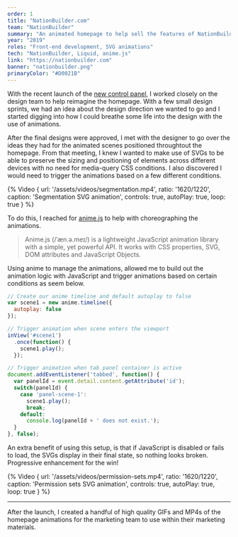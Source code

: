 ```yaml
---
order: 1
title: "NationBuilder.com"
team: "NationBuilder"
summary: "An animated homepage to help sell the features of NationBuilder as a full integrated system."
year: "2019"
roles: "Front-end development, SVG animations"
tech: "NationBuilder, Liquid, anime.js"
link: "https://nationbuilder.com"
banner: "nationbuilder.png"
primaryColor: "#D0021B"
---
```

With the recent launch of the [new control panel](https://nationbuilder.com/new_control_panel), I worked closely on the design team to help reimagine the homepage. With a few small design sprints, we had an idea about the design direction we wanted to go and I started digging into how I could breathe some life into the design with the use of animations.

After the final designs were approved, I met with the designer to go over the ideas they had for the animated scenes positioned throughtout the homepage. From that meeting, I knew I wanted to make use of SVGs to be able to preserve the sizing and positioning of elements across different devices with no need for media-query CSS conditions. I also discovered I would need to trigger the animations based on a few different conditions.

{% Video {
  url: '/assets/videos/segmentation.mp4',
  ratio: '1620/1220',
  caption: 'Segmentation SVG animation',
  controls: true,
  autoPlay: true,
  loop: true
} %}

To do this, I reached for [anime.js](https://animejs.com/) to help with choreographing the animations.

> Anime.js (/ˈæn.ə.meɪ/) is a lightweight JavaScript animation library with a simple, yet powerful API. It works with CSS properties, SVG, DOM attributes and JavaScript Objects.

Using anime to manage the animations, allowed me to build out the animation logic with JavaScript and trigger animations based on certain conditions as seem below.

```js
// Create our anime timeline and default autoplay to false
var scene1 = new anime.timeline({
  autoplay: false
});

// Trigger animation when scene enters the viewport
inView('#scene1')
  .once(function() {
    scene1.play();
  });

// Trigger animation when tab panel container is active
document.addEventListener('tabbed', function() {
  var panelId = event.detail.content.getAttribute('id');
  switch(panelId) {
    case 'panel-scene-1':
      scene1.play();
      break;
    default:
      console.log(panelId + ' does not exist.');
  }
}, false);
```

An extra benefit of using this setup, is that if JavaScript is disabled or fails to load, the SVGs display in their final state, so nothing looks broken. Progressive enhancement for the win!

{% Video {
  url: '/assets/videos/permission-sets.mp4',
  ratio: '1620/1220',
  caption: 'Permission sets SVG animation',
  controls: true,
  autoPlay: true,
  loop: true
} %}

---

After the launch, I created a handful of high quality GIFs and MP4s of the homepage animations for the marketing team to use within their marketing materials.
